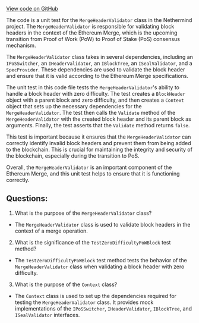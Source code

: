 [View code on GitHub](https://github.com/NethermindEth/nethermind/src/Nethermind/Nethermind.Merge.Plugin.Test/MergeHeaderValidatorTests.cs)

The code is a unit test for the `MergeHeaderValidator` class in the Nethermind project. The `MergeHeaderValidator` is responsible for validating block headers in the context of the Ethereum Merge, which is the upcoming transition from Proof of Work (PoW) to Proof of Stake (PoS) consensus mechanism. 

The `MergeHeaderValidator` class takes in several dependencies, including an `IPoSSwitcher`, an `IHeaderValidator`, an `IBlockTree`, an `ISealValidator`, and a `SpecProvider`. These dependencies are used to validate the block header and ensure that it is valid according to the Ethereum Merge specifications.

The unit test in this code file tests the `MergeHeaderValidator`'s ability to handle a block header with zero difficulty. The test creates a `BlockHeader` object with a parent block and zero difficulty, and then creates a `Context` object that sets up the necessary dependencies for the `MergeHeaderValidator`. The test then calls the `Validate` method of the `MergeHeaderValidator` with the created block header and its parent block as arguments. Finally, the test asserts that the `Validate` method returns `false`.

This test is important because it ensures that the `MergeHeaderValidator` can correctly identify invalid block headers and prevent them from being added to the blockchain. This is crucial for maintaining the integrity and security of the blockchain, especially during the transition to PoS.

Overall, the `MergeHeaderValidator` is an important component of the Ethereum Merge, and this unit test helps to ensure that it is functioning correctly.
## Questions: 
 1. What is the purpose of the `MergeHeaderValidator` class?
- The `MergeHeaderValidator` class is used to validate block headers in the context of a merge operation.

2. What is the significance of the `TestZeroDifficultyPoWBlock` test method?
- The `TestZeroDifficultyPoWBlock` test method tests the behavior of the `MergeHeaderValidator` class when validating a block header with zero difficulty.

3. What is the purpose of the `Context` class?
- The `Context` class is used to set up the dependencies required for testing the `MergeHeaderValidator` class. It provides mock implementations of the `IPoSSwitcher`, `IHeaderValidator`, `IBlockTree`, and `ISealValidator` interfaces.